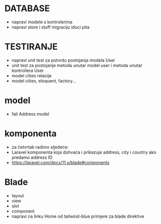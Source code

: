 # DATABASE
- napravi modele s kontrolerima
- napravi store i stuff migraciju iduci pita

# TESTIRANJE
- napravi unit test za potvrdu postojanja modela User
- unit test za postojanje metoda unutar model user i metoda unutar kontrollera User
-  model cities relacije 
- model cities, eloquent, factory...

# model
- fali Address model

# komponenta
- za četvrtak radimo sljedeće:
- Laravel komponenta koja dohvaća i prikazuje address, city i country ako predamo address ID
- https://laravel.com/docs/11.x/blade#components

# Blade
- layout
- view
- slot
- component
- napravi na linku Home od tailwind-blue primjere za blade direktive